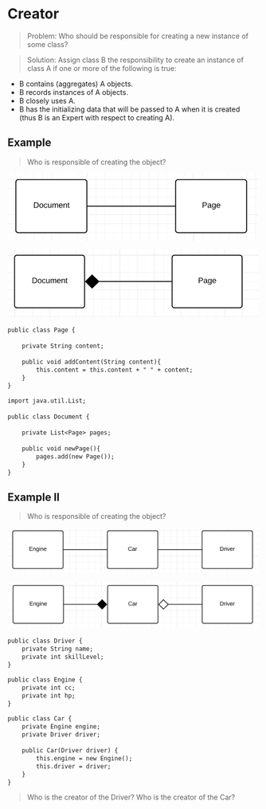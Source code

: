 # Creator

> Problem: Who should be responsible for creating a new instance of some class?

> Solution: Assign class B the responsibility to create an instance of class A if one or more of the following is true:

* B contains (aggregates) A objects.
* B records instances of A objects.
* B closely uses A.
* B has the initializing data that will be passed to A when it is created (thus B is an Expert with respect to creating A).

## Example
> Who is responsible of creating the object?

![](/img/creator_doc_page_1.png)

![](/img/creator_doc_page_2.png)




````     
public class Page {

    private String content;

    public void addContent(String content){
        this.content = this.content + " " + content;
    }
}

````     

````     
import java.util.List;

public class Document {

    private List<Page> pages;

    public void newPage(){
        pages.add(new Page());
    }
}

````     


## Example II
> Who is responsible of creating the object?

![](/img/creator_car_driver_engine_1.png)

![](/img/creator_car_driver_engine_2.png)



````     
public class Driver {
    private String name;
    private int skillLevel;
}

````     

````     
public class Engine {  
    private int cc;
    private int hp;
}

````     

````     
public class Car {
    private Engine engine;
    private Driver driver;

    public Car(Driver driver) {
        this.engine = new Engine();
        this.driver = driver;
    }
}

````     
> Who is the creator of the Driver?
> Who is the creator of the Car?
